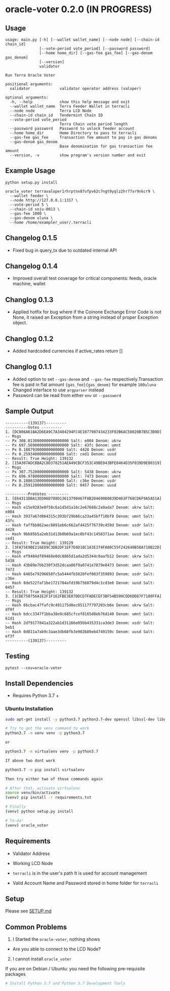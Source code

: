 # oracle-voter 0.2.0 (IN PROGRESS)

## Usage

```
usage: main.py [-h] [--wallet wallet_name] [--node node] [--chain-id chain_id]
               [--vote-period vote_period] [--password password]
               [--home home_dir] [--gas-fee gas_fee] [--gas-denom gas_denom]
               [--version]
               validator

Run Terra Oracle Voter

positional arguments:
  validator             validator operator address (valoper)

optional arguments:
  -h, --help            show this help message and exit
  --wallet wallet_name  Terra Feeder Wallet in terracli
  --node node           Terra LCD Node
  --chain-id chain_id   Tendermint Chain ID
  --vote-period vote_period
                        Terra Chain vote period length
  --password password   Password to unlock feeder account
  --home home_dir       Home Directory to pass to terracli
  --gas-fee gas_fee     Transaction fee amount to pay in gas denoms
  --gas-denom gas_denom
                        Base denomination for gas transaction fee amount
  --version, -v         show program's version number and exit
```

## Example Usage
```
python setup.py install

oracle_voter terravaloper1rhrptnx87ufpv62c7ngt9yqlz2hr77xr9nkcr9 \
  --wallet feeder \
  --node http://127.0.0.1:1317 \
  --vote-period 5 \
  --chain-id soju-0013 \
  --gas-fee 1000 \
  --gas-denom uluna \
  --home /home/exampler_user/.terracli
```
## Changelog 0.1.5
- Fixed bug in query_tx due to outdated internal API
## Changelog 0.1.4
- Improved overall test coverage for critical components: feeds, oracle machine, wallet

## Changlog 0.1.3
- Applied hotfix for bug where if the Coinone Exchange Error Code is not None, it raised an Exception from a string instead
of proper Exception object.

## Changlog 0.1.2
- Added hardcoded currencies if active_rates return []

## Changlog 0.1.1
- Added option to set `--gas-denom` and `--gas-fee` respectively.Transaction fee is paid in flat amount `{gas_fee}{gas_denom}` for example `100uluna`
- Changed interface to use `argparser` instead
- Password can be read from either `env` or `--password`

## Sample Output

```
----------(139137)---------
----------Votes ---------
1. [DC086A618A2D6EA9C7A3404294FC4E1077907434233F02B6AC50020B7B5C3D0D]
-- Msgs
-- Px 308.013000000000000000 Salt: e804 Denom: ukrw 
-- Px 697.569000000000000000 Salt: 43fc Denom: umnt 
-- Px 0.188793000000000000 Salt: 4428 Denom: usdr 
-- Px 0.259340000000000000 Salt: ced1 Denom: uusd 
-- Result: True Height: 139132
2. [15A307ADCBBA2C8D378251AEA49CBCF353C49BE043BFE0464D35F039D9E80319]
-- Msgs
-- Px 307.752000000000000000 Salt: 5438 Denom: ukrw 
-- Px 696.978000000000000000 Salt: 7473 Denom: umnt 
-- Px 0.188633000000000000 Salt: c36e Denom: usdr 
-- Px 0.259120000000000000 Salt: 0457 Denom: uusd 

----------PreVotes ---------
1. [E64311DBA13ED06D788D13613790467F8B2D4690D0839D463F768CD6F9A5A51A]
-- Msgs
-- Hash e15e9283e0f58c6a1d5d1a16c2e67688c2a9ada7 Denom: ukrw Salt: e804
-- Hash 3937a67d864315c393b729b66ca33a45bff10bf0 Denom: umnt Salt: 43fc
-- Hash faffbb862aec8891eb6c662af4425f76739c459d Denom: usdr Salt: 4428
-- Hash 9bb85b5a2eb31d13b0b69a1ec0bf43c1458371aa Denom: uusd Salt: ced1
-- Result: True Height: 139129
2. [3FA75E9BE216ED9C3DB2DF1EF7E6D1BC1A3E374FA80C55F242640B58A718B22D]
-- Msgs
-- Hash ef9404df89468e0dc8865d1ada2d5344c0aafb12 Denom: ukrw Salt: 5438
-- Hash 43b89e7bb230f3d52dcaa86f9a0741e7879e8473 Denom: umnt Salt: 7473
-- Hash 6465e79296650fc5a5444fb5820fef003f359893 Denom: usdr Salt: c36e
-- Hash 8de522faf1be1721704afd19b756879d4c1cd3e6 Denom: uusd Salt: 0457
-- Result: True Height: 139132
3. [1CDE750756A1E2F1F162FBE3E07DDCD7FADECEF3BF54B599CDD6DD87F7100FFA]
-- Msgs
-- Hash 6bcbac47fafc9c491175d0ec05117f797203cb6e Denom: ukrw Salt: df9f
-- Hash bdcc3347f1bba38e9c685cfcef8165d8eb76d140 Denom: umnt Salt: 61d1
-- Hash 2df9177841a322ab1d31166e05bb435331ca3de3 Denom: usdr Salt: beb1
-- Hash 0d811a7ab9c3aae3db68fb3e902b89eb4749159c Denom: uusd Salt: ef3f
----------(139137)---------

```

## Testing

```
pytest --cov=oracle-voter

```

## Install Dependencies

- Requires Python 3.7 +

### Ubuntu Installation

```bash
sudo apt-get install -y python3.7 python3.7-dev openssl libssl-dev libgmp-dev -y

# Try to get the venv command to work
python3.7 -m venv venv -p python3.7

or 

python3.7 -m virtualenv venv -p python3.7

If above two dont work

python3.7 -m pip install virtualenv

Then try either two of those commands again

# After that, activate virtualenv
source venv/bin/activate
(venv) pip install -r requirements.txt

# Finally
(venv) python setup.py install

# Ta-da!
(venv) oracle_voter

```


## Requirements
- Validator Address
- Working LCD Node 
- `terracli` is in the user's path
   It is used for account management

- Valid Account Name and Password stored in home folder for `terracli`

## Setup

Please see [SETUP.md](SETUP.md)


## Common Problems

1. I Started the `oracle-voter`, nothing shows
- Are you able to connect to the LCD Node?

2. I cannot install `oracle_voter`

If you are on Debian / Ubuntu: you need the following pre-requisite packages

```bash
# Install Python 3.7 and Python 3.7 Development Tools

```
